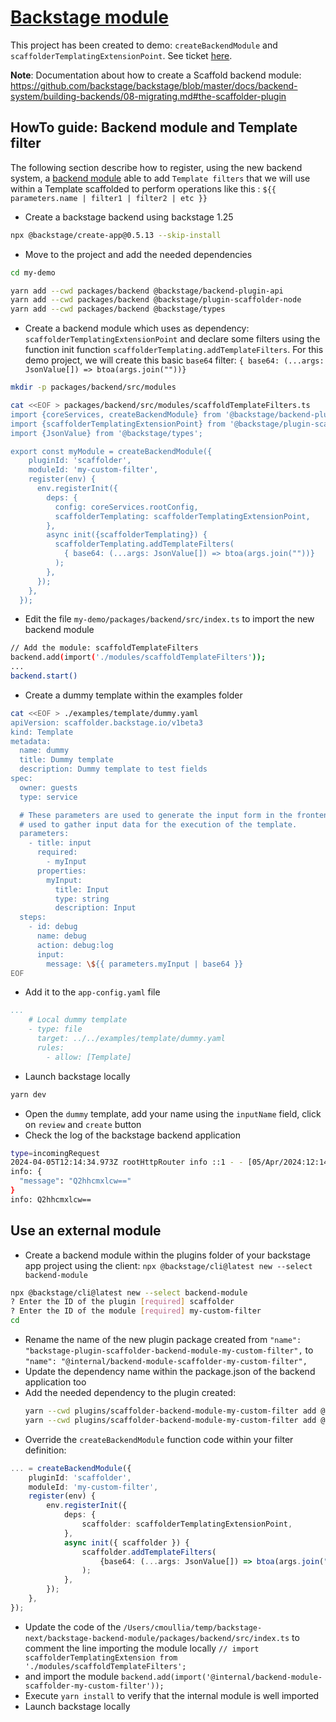 # [Backstage module](https://backstage.io)

This project has been created to demo: `createBackendModule` and `scaffolderTemplatingExtensionPoint`. See ticket [here](https://github.com/backstage/backstage/issues/24002#issuecomment-2039722494).  

**Note**: Documentation about how to create a Scaffold backend module: https://github.com/backstage/backstage/blob/master/docs/backend-system/building-backends/08-migrating.md#the-scaffolder-plugin

## HowTo guide: Backend module and Template filter

The following section describe how to register, using the new backend system, a [backend module](https://backstage.io/docs/backend-system/building-backends/index) able
to add `Template filters` that we will use within a Template scaffolded to perform operations like this : `${{ parameters.name | filter1 | filter2 | etc }}`

- Create a backstage backend using backstage 1.25 

```bash
npx @backstage/create-app@0.5.13 --skip-install
```

- Move to the project and add the needed dependencies
```bash
cd my-demo

yarn add --cwd packages/backend @backstage/backend-plugin-api
yarn add --cwd packages/backend @backstage/plugin-scaffolder-node
yarn add --cwd packages/backend @backstage/types
```

- Create a backend module which uses as dependency: `scaffolderTemplatingExtensionPoint` and declare some filters using the function init function `scaffolderTemplating.addTemplateFilters`. For this demo project, we will create this basic `base64` filter: `{ base64: (...args: JsonValue[]) => btoa(args.join(""))}`

```bash
mkdir -p packages/backend/src/modules

cat <<EOF > packages/backend/src/modules/scaffoldTemplateFilters.ts
import {coreServices, createBackendModule} from '@backstage/backend-plugin-api';
import {scaffolderTemplatingExtensionPoint} from '@backstage/plugin-scaffolder-node/alpha';
import {JsonValue} from '@backstage/types';

export const myModule = createBackendModule({
    pluginId: 'scaffolder',
    moduleId: 'my-custom-filter',
    register(env) {
      env.registerInit({
        deps: {
          config: coreServices.rootConfig,
          scaffolderTemplating: scaffolderTemplatingExtensionPoint,
        },
        async init({scaffolderTemplating}) {
          scaffolderTemplating.addTemplateFilters(
            { base64: (...args: JsonValue[]) => btoa(args.join(""))}
          );
        },
      });
    },
  });
```

- Edit the file `my-demo/packages/backend/src/index.ts` to import the new backend module 
```bash
// Add the module: scaffoldTemplateFilters
backend.add(import('./modules/scaffoldTemplateFilters'));
...
backend.start()
```

- Create a dummy template within the examples folder
```bash
cat <<EOF > ./examples/template/dummy.yaml
apiVersion: scaffolder.backstage.io/v1beta3
kind: Template
metadata:
  name: dummy
  title: Dummy template
  description: Dummy template to test fields
spec:
  owner: guests
  type: service

  # These parameters are used to generate the input form in the frontend, and are
  # used to gather input data for the execution of the template.
  parameters:
    - title: input
      required:
        - myInput
      properties:
        myInput:
          title: Input
          type: string
          description: Input
  steps:
    - id: debug
      name: debug
      action: debug:log
      input:
        message: \${{ parameters.myInput | base64 }}
EOF
```
- Add it to the `app-config.yaml` file

```yaml
...
    # Local dummy template
    - type: file
      target: ../../examples/template/dummy.yaml
      rules:
        - allow: [Template]
```        
- Launch backstage locally
```bash
yarn dev
```
- Open the `dummy` template, add your name using the `inputName` field, click on `review` and `create` button
- Check the log of the backstage backend application
```bash
type=incomingRequest
2024-04-05T12:14:34.973Z rootHttpRouter info ::1 - - [05/Apr/2024:12:14:34 +0000] "POST /api/scaffolder/v2/tasks HTTP/1.1" 201 45 "http://localhost:3000/" "Mozilla/5.0 (Macintosh; Intel Mac OS X 10_15_7) AppleWebKit/537.36 (KHTML, like Gecko) Chrome/123.0.0.0 Safari/537.36" type=incomingRequest
info: {
  "message": "Q2hhcmxlcw=="
}
info: Q2hhcmxlcw== 
```

## Use an external module

- Create a backend module within the plugins folder of your backstage app project using the client: `npx @backstage/cli@latest new --select backend-module`
```bash
npx @backstage/cli@latest new --select backend-module
? Enter the ID of the plugin [required] scaffolder
? Enter the ID of the module [required] my-custom-filter
cd 
```
- Rename the name of the new plugin package created from `"name": "backstage-plugin-scaffolder-backend-module-my-custom-filter",` to `"name": "@internal/backend-module-scaffolder-my-custom-filter",`
- Update the dependency name within the package.json of the backend application too
- Add the needed dependency to the plugin created:
  ```bash
  yarn --cwd plugins/scaffolder-backend-module-my-custom-filter add @backstage/plugin-scaffolder-node
  yarn --cwd plugins/scaffolder-backend-module-my-custom-filter add @backstage/types
  ``` 
- Override the `createBackendModule` function code within your filter definition:
```typescript
... = createBackendModule({
    pluginId: 'scaffolder',
    moduleId: 'my-custom-filter',
    register(env) {
        env.registerInit({
            deps: {
                scaffolder: scaffolderTemplatingExtensionPoint,
            },
            async init({ scaffolder }) {
                scaffolder.addTemplateFilters(
                    {base64: (...args: JsonValue[]) => btoa(args.join(""))}
                );
            },
        });
    },
});
```
- Update the code of the `/Users/cmoullia/temp/backstage-next/backstage-backend-module/packages/backend/src/index.ts` 
  to comment the line importing the module locally `// import scaffolderTemplatingExtension from './modules/scaffoldTemplateFilters';`
- and import the module `backend.add(import('@internal/backend-module-scaffolder-my-custom-filter'));`
- Execute `yarn install` to verify that the internal module is well imported
- Launch backstage locally
